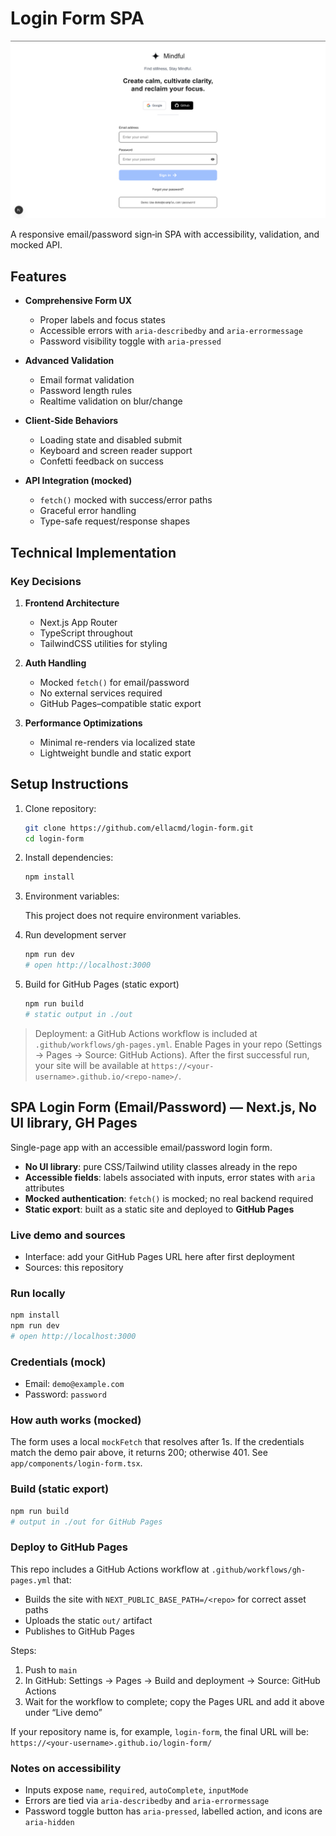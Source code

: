 # Login Form SPA

![Demo Screenshot](/public/screenshot.png)

A responsive email/password sign‑in SPA with accessibility, validation, and mocked API.

## Features

-   **Comprehensive Form UX**

    -   Proper labels and focus states
    -   Accessible errors with `aria-describedby` and `aria-errormessage`
    -   Password visibility toggle with `aria-pressed`

-   **Advanced Validation**

    -   Email format validation
    -   Password length rules
    -   Realtime validation on blur/change

-   **Client-Side Behaviors**

    -   Loading state and disabled submit
    -   Keyboard and screen reader support
    -   Confetti feedback on success

-   **API Integration (mocked)**
    -   `fetch()` mocked with success/error paths
    -   Graceful error handling
    -   Type-safe request/response shapes

## Technical Implementation

### Key Decisions

1. **Frontend Architecture**

    - Next.js App Router
    - TypeScript throughout
    - TailwindCSS utilities for styling

2. **Auth Handling**

    - Mocked `fetch()` for email/password
    - No external services required
    - GitHub Pages–compatible static export

3. **Performance Optimizations**
    - Minimal re-renders via localized state
    - Lightweight bundle and static export


## Setup Instructions

1. Clone repository:

    ```bash
    git clone https://github.com/ellacmd/login-form.git
    cd login-form
    ```

2. Install dependencies:

    ```bash
    npm install
    ```

3. Environment variables:

    This project does not require environment variables.

4. Run development server

    ```bash
    npm run dev
    # open http://localhost:3000
    ```

5. Build for GitHub Pages (static export)

    ```bash
    npm run build
    # static output in ./out
    ```

> Deployment: a GitHub Actions workflow is included at `.github/workflows/gh-pages.yml`. Enable Pages in your repo (Settings → Pages → Source: GitHub Actions). After the first successful run, your site will be available at `https://<your-username>.github.io/<repo-name>/`.

## SPA Login Form (Email/Password) — Next.js, No UI library, GH Pages

Single-page app with an accessible email/password login form.

-   **No UI library**: pure CSS/Tailwind utility classes already in the repo
-   **Accessible fields**: labels associated with inputs, error states with `aria` attributes
-   **Mocked authentication**: `fetch()` is mocked; no real backend required
-   **Static export**: built as a static site and deployed to **GitHub Pages**

### Live demo and sources

-   Interface: add your GitHub Pages URL here after first deployment
-   Sources: this repository

### Run locally

```bash
npm install
npm run dev
# open http://localhost:3000
```

### Credentials (mock)

-   Email: `demo@example.com`
-   Password: `password`

### How auth works (mocked)

The form uses a local `mockFetch` that resolves after 1s. If the credentials match the demo pair above, it returns 200; otherwise 401. See `app/components/login-form.tsx`.

### Build (static export)

```bash
npm run build
# output in ./out for GitHub Pages
```

### Deploy to GitHub Pages

This repo includes a GitHub Actions workflow at `.github/workflows/gh-pages.yml` that:

-   Builds the site with `NEXT_PUBLIC_BASE_PATH=/<repo>` for correct asset paths
-   Uploads the static `out/` artifact
-   Publishes to GitHub Pages

Steps:

1. Push to `main`
2. In GitHub: Settings → Pages → Build and deployment → Source: GitHub Actions
3. Wait for the workflow to complete; copy the Pages URL and add it above under “Live demo”

If your repository name is, for example, `login-form`, the final URL will be:
`https://<your-username>.github.io/login-form/`

### Notes on accessibility

-   Inputs expose `name`, `required`, `autoComplete`, `inputMode`
-   Errors are tied via `aria-describedby` and `aria-errormessage`
-   Password toggle button has `aria-pressed`, labelled action, and icons are `aria-hidden`
